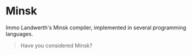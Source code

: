 # Minsk

Immo Landwerth's Minsk compiler, implemented in several programming languages.

> Have you considered Minsk?
